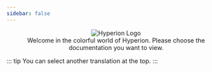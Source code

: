 ```yaml
---
sidebar: false
---
```


<p style="text-align:center">
	<img :src="$withBase('/hyperion-logo.png')" alt="Hyperion Logo"><br>
	Welcome in the colorful world of Hyperion. Please choose the documentation you want to view.
</p>

<div class="flex flex-center no-decoration">
  <MainSection title="User" text="Installation, configuration and advanced informations" to="/en/user" />
  <MainSection title="Effects" text="Learn how to create an effect" to="/en/effects" />
  <MainSection title="JSON API" text="Learn how to interact with the API" to="/en/json" />
</div>

::: tip
You can select another translation at the top.
:::
